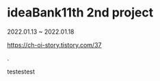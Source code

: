 # ideaBank11th 2nd project
2022.01.13 ~ 2022.01.18

https://ch-oi-story.tistory.com/37  


.

testestest
